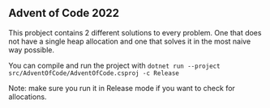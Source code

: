 
## Advent of Code 2022

This probject contains 2 different solutions to every problem. One that does not have a single heap allocation and one that solves it in the most naive way possible.

You can compile and run the project with 
`dotnet run --project src/AdventOfCode/AdventOfCode.csproj -c Release`

Note: make sure you run it in Release mode if you want to check for allocations.
